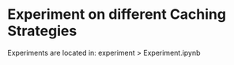 # Experiment on different Caching Strategies
Experiments are located in: experiment > Experiment.ipynb
